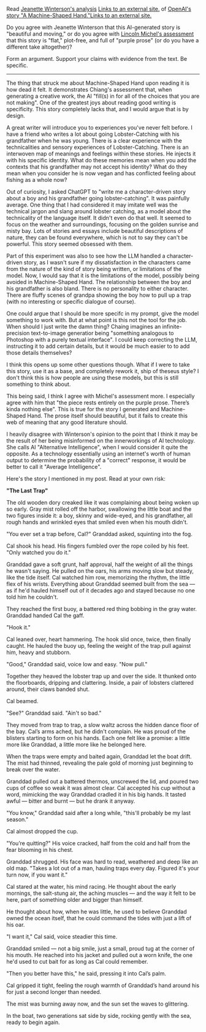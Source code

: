 Read [Jeanette Winterson's analysis](https://www.theguardian.com/books/2025/mar/12/jeanette-winterson-ai-alternative-intelligence-its-capacity-to-be-other-is-just-what-the-human-race-needs) [Links to an external site.](https://www.theguardian.com/books/2025/mar/12/jeanette-winterson-ai-alternative-intelligence-its-capacity-to-be-other-is-just-what-the-human-race-needs) of [OpenAI's story "A Machine-Shaped Hand."](https://www.theguardian.com/books/2025/mar/12/a-machine-shaped-hand-read-a-story-from-openais-new-creative-writing-model)[Links to an external site.](https://www.theguardian.com/books/2025/mar/12/a-machine-shaped-hand-read-a-story-from-openais-new-creative-writing-model)

Do you agree with Jeanette Winterson that this AI-generated story is "beautiful and moving," or do you agree with [Lincoln Michel's assessment](https://canvas.wpi.edu/courses/69144/files/7421901?module_item_id=1279556) that this story is "flat," plot-free, and full of "purple prose" (or do you have a different take altogether)?

Form an argument. Support your claims with evidence from the text. Be specific.

----
The thing that struck me about Machine-Shaped Hand upon reading it is how dead it felt. It demonstrates Chiang's assessment that, when generating a creative work, the AI "fill(s) in for all of the choices that you are not making". One of the greatest joys about reading good writing is specificity. This story completely lacks that, and I would argue that is by design. 

A great writer will introduce you to experiences you've never felt before. I have a friend who writes a lot about going Lobster-Catching with his grandfather when he was young. There is a clear experience with the technicalities and sensory experiences of Lobster-Catching. There is an interwoven map of meanings and feelings within these stories. He injects it with his specific identity.  What do these memories mean when you add the contexts that his grandfather may not accept his identity? What do they mean when you consider he is now vegan and has conflicted feeling about fishing as a whole now? 

Out of curiosity, I asked ChatGPT to "write me a character-driven story about a boy and his grandfather going lobster-catching". It was painfully average. One thing that I had considered it may imitate well was the technical jargon and slang around lobster catching, as a model about the technicality of the language itself. It didn't even do that well. It seemed to focus on the weather and surroundings, focusing on the golden sunrise and misty bay. Lots of stories and essays include beautiful descriptions of nature, they can be found everywhere, which is not to say they can't be powerful. This story seemed obsessed with them.

Part of this experiment was also to see how the LLM handled a character-driven story, as I wasn't sure if my dissatisfaction in the characters came from the nature of the kind of story being written, or limitations of the model. Now, I would say that it is the limitations of the model, possibly being avoided in Machine-Shaped Hand. The relationship between the boy and his grandfather is also bland. There is no personality to either character. There are fluffy scenes of grandpa showing the boy how to pull up a trap (with no interesting or specific dialogue of course). 

One could argue that I should be more specifc in my prompt, give the model something to work with. But at what point is this not the tool for the job. When should I just write the damn thing? Chaing imagines an infinite-precision text-to-image generatior being "something analogous to Photoshop with a purely textual interface". I could keep correcting the LLM, instructing it to add certain details, but it would be much easier to to add those details themselves?

I think this opens up some other questions though. What if I were to take this story, use it as a base, and completely rework it, ship of theseus style? I don't think this is how people are using these models, but this is still something to think about.

This being said, I think I agree with Michel's assessment more. I especially agree with him that "the piece rests entirely on the purple prose. There’s kinda nothing else". This is true for the story I generated and Machine-Shaped Hand. The prose itself should beautiful, but it fails to create this web of meaning that any good literature should.

I heavily disagree with Winterson's opinion to the point that I think it may be the result of her being misinformed on the innerworkings of AI technology. She calls AI "Alternative Intelligence", when I would consider it quite the opposite. As a technology essentially using an internet's worth of human output to determine the probability of a "correct" response, it would be better to call it "Average Intelligence". 



Here's the story I mentioned in my post. Read at your own risk:

**"The Last Trap"**

The old wooden dory creaked like it was complaining about being woken up so early. Gray mist rolled off the harbor, swallowing the little boat and the two figures inside it: a boy, skinny and wide-eyed, and his grandfather, all rough hands and wrinkled eyes that smiled even when his mouth didn't.

"You ever set a trap before, Cal?" Granddad asked, squinting into the fog.

Cal shook his head. His fingers fumbled over the rope coiled by his feet. "Only watched you do it."

Granddad gave a soft grunt, half approval, half the weight of all the things he wasn't saying. He pulled on the oars, his arms moving slow but steady, like the tide itself. Cal watched him row, memorizing the rhythm, the little flex of his wrists. Everything about Granddad seemed built from the sea — as if he'd hauled himself out of it decades ago and stayed because no one told him he couldn't.

They reached the first buoy, a battered red thing bobbing in the gray water. Granddad handed Cal the gaff.

"Hook it."

Cal leaned over, heart hammering. The hook slid once, twice, then finally caught. He hauled the buoy up, feeling the weight of the trap pull against him, heavy and stubborn.

"Good," Granddad said, voice low and easy. "Now pull."

Together they heaved the lobster trap up and over the side. It thunked onto the floorboards, dripping and clattering. Inside, a pair of lobsters clattered around, their claws banded shut.

Cal beamed.

"See?" Granddad said. "Ain't so bad."

They moved from trap to trap, a slow waltz across the hidden dance floor of the bay. Cal’s arms ached, but he didn't complain. He was proud of the blisters starting to form on his hands. Each one felt like a promise: a little more like Granddad, a little more like he belonged here.

When the traps were empty and baited again, Granddad let the boat drift. The mist had thinned, revealing the pale gold of morning just beginning to break over the water.

Granddad pulled out a battered thermos, unscrewed the lid, and poured two cups of coffee so weak it was almost clear. Cal accepted his cup without a word, mimicking the way Granddad cradled it in his big hands. It tasted awful — bitter and burnt — but he drank it anyway.

"You know," Granddad said after a long while, "this'll probably be my last season."

Cal almost dropped the cup.

"You’re quitting?" His voice cracked, half from the cold and half from the fear blooming in his chest.

Granddad shrugged. His face was hard to read, weathered and deep like an old map. "Takes a lot out of a man, hauling traps every day. Figured it's your turn now, if you want it."

Cal stared at the water, his mind racing. He thought about the early mornings, the salt-stung air, the aching muscles — and the way it felt to be here, part of something older and bigger than himself.

He thought about how, when he was little, he used to believe Granddad owned the ocean itself, that he could command the tides with just a lift of his oar.

"I want it," Cal said, voice steadier this time.

Granddad smiled — not a big smile, just a small, proud tug at the corner of his mouth. He reached into his jacket and pulled out a worn knife, the one he'd used to cut bait for as long as Cal could remember.

"Then you better have this," he said, pressing it into Cal’s palm.

Cal gripped it tight, feeling the rough warmth of Granddad’s hand around his for just a second longer than needed.

The mist was burning away now, and the sun set the waves to glittering.

In the boat, two generations sat side by side, rocking gently with the sea, ready to begin again.